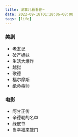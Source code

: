 ```yaml
---
title: 没事儿看看剧~
date: 2022-09-18T01:28:06+08:00
tags: [life]
---
```


### 美剧

- 老友记
- 破产姐妹
- 生活大爆炸
- 越狱
- 歌德
- 福尔摩斯
- 绝命毒师

### 电影

- 阿甘正传
- 辛德勒的名单
- 绿皮书
- 当幸福来敲门
